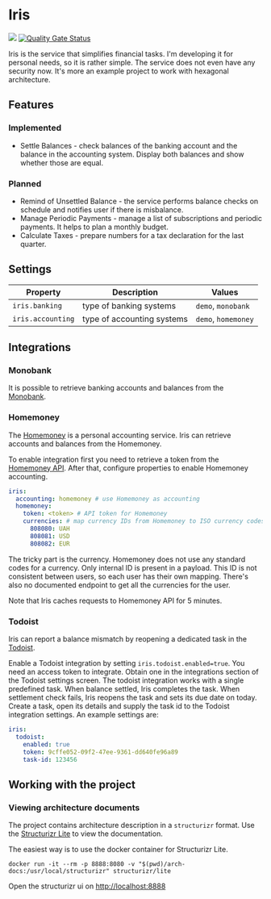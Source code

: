 Iris
====

![](https://github.com/dimasmith/iris/workflows/CI/badge.svg)
[![Quality Gate Status](https://sonarcloud.io/api/project_badges/measure?project=dimasmith_iris&metric=alert_status)](https://sonarcloud.io/dashboard?id=dimasmith_iris)

Iris is the service that simplifies financial tasks.
I'm developing it for personal needs, so it is rather simple. The service does not even have any security now. It's more an example project to work with hexagonal architecture.

## Features
### Implemented
* Settle Balances - check balances of the banking account and the balance in the accounting system. Display both balances and show whether those are equal.

### Planned
* Remind of Unsettled Balance - the service performs balance checks on schedule and notifies user if there is misbalance.
* Manage Periodic Payments - manage a list of subscriptions and periodic payments. It helps to plan a monthly budget.
* Calculate Taxes - prepare numbers for a tax declaration for the last quarter.

## Settings

| Property | Description | Values |
| -------- | ----------- | ------ |
| `iris.banking` | type of banking systems | `demo`, `monobank` |
| `iris.accounting` | type of accounting systems | `demo`, `homemoney` |

## Integrations
### Monobank
It is possible to retrieve banking accounts and balances from the [Monobank](https://monobank.ua).

### Homemoney
The [Homemoney](https://homemoney.ua) is a personal accounting service. 
Iris can retrieve accounts and balances from the Homemoney.

To enable integration first you need to retrieve a token from the [Homemoney API](https://homemoney.ua/api/).
After that, configure properties to enable Homemoney accounting.

```yaml
iris:
  accounting: homemoney # use Homemoney as accounting
  homemoney:
    token: <token> # API token for Homemoney
    currencies: # map currency IDs from Homemoney to ISO currency codes
      808080: UAH  
      808081: USD  
      808082: EUR  
```
The tricky part is the currency. 
Homemoney does not use any standard codes for a currency.
Only internal ID is present in a payload. 
This ID is not consistent between users, so each user has their own mapping.
There's also no documented endpoint to get all the currencies for the user.

Note that Iris caches requests to Homemoney API for 5 minutes. 

### Todoist

Iris can report a balance mismatch by reopening a dedicated task in the [Todoist](https://todoist.com).

Enable a Todoist integration by setting `iris.todoist.enabled=true`. 
You need an access token to integrate. 
Obtain one in the integrations section of the Todoist settings screen.
The todoist integration works with a single predefined task. 
When balance settled, Iris completes the task. 
When settlement check fails, Iris reopens the task and sets its due date on today.
Create a task, open its details and supply the task id to the Todoist integration settings.
An example settings are:

```yaml
iris:
  todoist:
    enabled: true
    token: 9cffe052-09f2-47ee-9361-dd640fe96a89
    task-id: 123456
``` 

## Working with the project

### Viewing architecture documents

The project contains architecture description in a `structurizr` format.
Use the [Structurizr Lite](https://structurizr.com/help/lite) to view the documentation.

The easiest way is to use the docker container for Structurizr Lite.

```shell
docker run -it --rm -p 8888:8080 -v "$(pwd)/arch-docs:/usr/local/structurizr" structurizr/lite
```

Open the structurizr ui on [http://localhost:8888](http://localhost:8888)
